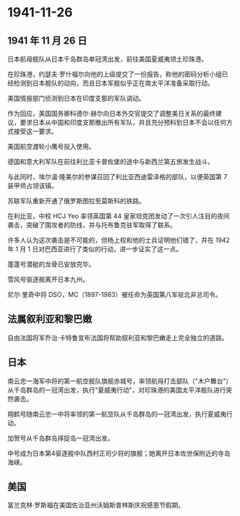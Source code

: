 # 1941-11-26

## 1941 年 11 月 26 日

日本航母舰队从日本千岛群岛单冠湾出发，前往美国夏威夷领土珍珠港。

在珍珠港，约瑟夫·罗什福尔向他的上级提交了一份报告，称他的密码分析小组已经检测到日本舰队的动向，而且日本军舰似乎正在南太平洋准备采取行动。

美国情报部门侦测到日本在印度支那的军队调动。

作为回应，美国国务卿科德尔·赫尔向日本外交官提交了调整美日关系的最终建议，要求日本从中国和印度支那撤出所有军队，并且充分预料到日本不会以任何方式接受这一要求。

美国航空渡轮小鹰号投入使用。

德国和意大利军队在前往利比亚卡普佐堡的途中与新西兰第五旅发生战斗。

与此同时，埃尔温·隆美尔的参谋召回了利比亚西迪雷泽格的部队，以便英国第 7
装甲师占领该镇。

苏联军队重新开通了俄罗斯图拉至莫斯科的铁路。

在利比亚，中校 HCJ Yeo 率领英国第 44
皇家坦克团发动了一次引人注目的夜间袭击，突破了围攻者的防线，并与托布鲁克驻军取得了联系。

许多人认为这次袭击是不可能的，但杨上校和他的士兵证明他们错了，并在 1942
年 1 月 1 日对巴西亚进行了类似的行动，进一步证实了这一点。

蓬蓬号潜艇的龙骨已安放完毕。

雪风号驱逐舰离开日本九州。

尼尔·里奇中将 DSO，MC（1897-1983）被任命为英国第八军驻北非总司令。

## 法属叙利亚和黎巴嫩

自由法国将军乔治·卡特鲁宣布法国将帮助叙利亚和黎巴嫩走上完全独立的道路。

## 日本

南云忠一海军中将的第一航空舰队旗舰赤城号，率领航母打击部队（"木户舞台"）从千岛群岛的一冠湾出发，执行"夏威夷行动"，对珍珠港的美国太平洋舰队进行突然袭击。

翔鹤号随南云忠一中将率领的第一航空队从千岛群岛的一冠湾出发，执行夏威夷行动。

加贺号从千岛群岛择捉岛一冠湾出发。

中号成为日本第4驱逐舰中队西村正司少将的旗舰；她离开日本佐世保附近的寺岛海峡。

## 美国

富兰克林·罗斯福在美国佐治亚州沃姆斯普林斯庆祝感恩节假期。

